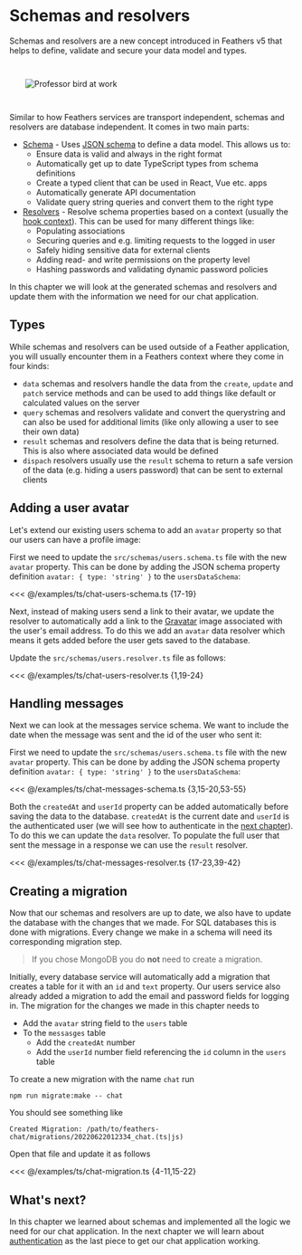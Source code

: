 # Schemas and resolvers

Schemas and resolvers are a new concept introduced in Feathers v5 that helps to define, validate and secure your data model and types.

<img style="margin: 2em;" src="/img/professor-bird-server.svg" alt="Professor bird at work">

Similar to how Feathers services are transport independent, schemas and resolvers are database independent. It comes in two main parts:

- [Schema](../../api/schema/schema.md) - Uses [JSON schema](https://json-schema.org/) to define a data model. This allows us to:
  - Ensure data is valid and always in the right format
  - Automatically get up to date TypeScript types from schema definitions
  - Create a typed client that can be used in React, Vue etc. apps
  - Automatically generate API documentation
  - Validate query string queries and convert them to the right type
- [Resolvers](../../api/schema/resolvers.md) - Resolve schema properties based on a context (usually the [hook context](./hooks.md)). This can be used for many different things like:
  - Populating associations
  - Securing queries and e.g. limiting requests to the logged in user
  - Safely hiding sensitive data for external clients
  - Adding read- and write permissions on the property level
  - Hashing passwords and validating dynamic password policies

In this chapter we will look at the generated schemas and resolvers and update them with the information we need for our chat application.

## Types

While schemas and resolvers can be used outside of a Feather application, you will usually encounter them in a Feathers context where they come in four kinds:

- `data` schemas and resolvers handle the data from the `create`, `update` and `patch` service methods and can be used to add things like default or calculated values on the server
- `query` schemas and resolvers validate and convert the querystring and can also be used for additional limits (like only allowing a user to see their own data)
- `result` schemas and resolvers define the data that is being returned. This is also where associated data would be defined
- `dispach` resolvers usually use the `result` schema to return a safe version of the data (e.g. hiding a users password) that can be sent to external clients

## Adding a user avatar

Let's extend our existing users schema to add an `avatar` property so that our users can have a profile image:

<Tabs>
<Tab name="TypeScript" global-id="ts">

First we need to update the `src/schemas/users.schema.ts` file with the new `avatar` property. This can be done by adding the JSON schema property definition `avatar: { type: 'string' }` to the `usersDataSchema`:

<<< @/examples/ts/chat-users-schema.ts {17-19}

</Tab>
<Tab name="JavaScript" global-id="js">

</Tab>
</Tabs>

Next, instead of making users send a link to their avatar, we update the resolver to automatically add a link to the [Gravatar](http://en.gravatar.com/) image associated with the user's email address. To do this we add an `avatar` data resolver which means it gets added before the user gets saved to the database. 

<Tabs>
<Tab name="TypeScript" global-id="ts">

Update the `src/schemas/users.resolver.ts` file as follows:

<<< @/examples/ts/chat-users-resolver.ts {1,19-24}

</Tab>
<Tab name="JavaScript" global-id="js">

</Tab>
</Tabs>


## Handling messages

Next we can look at the messages service schema. We want to include the date when the message was sent and the id of the user who sent it:

<Tabs>
<Tab name="TypeScript" global-id="ts">

First we need to update the `src/schemas/users.schema.ts` file with the new `avatar` property. This can be done by adding the JSON schema property definition `avatar: { type: 'string' }` to the `usersDataSchema`:

<<< @/examples/ts/chat-messages-schema.ts {3,15-20,53-55}

</Tab>
<Tab name="JavaScript" global-id="js">

</Tab>
</Tabs>

Both the `createdAt` and `userId` property can be added automatically before saving the data to the database. `createdAt` is the current date and `userId` is the authenticated user (we will see how to authenticate in the [next chapter](./authentication.md)). To do this we can update the `data` resolver. To populate the full user that sent the message in a response we can use the `result` resolver.

<Tabs>
<Tab name="TypeScript" global-id="ts">

<<< @/examples/ts/chat-messages-resolver.ts {17-23,39-42}

</Tab>
<Tab name="JavaScript" global-id="js">

</Tab>
</Tabs>

## Creating a migration

Now that our schemas and resolvers are up to date, we also have to update the database with the changes that we made. For SQL databases this is done with migrations. Every change we make in a schema will need its corresponding migration step.

<BlockQuote type="warning">

If you chose MongoDB you do **not** need to create a migration.

</BlockQuote>

Initially, every database service will automatically add a migration that creates a table for it with an `id` and `text` property. Our users service also already added a migration to add the email and password fields for logging in. The migration for the changes we made in this chapter needs to

- Add the `avatar` string field to the `users` table
- To the `messasges` table
  - Add the `createdAt` number
  - Add the `userId` number field referencing the `id` column in the `users` table

To create a new migration with the name `chat` run

```
npm run migrate:make -- chat
```

You should see something like

```
Created Migration: /path/to/feathers-chat/migrations/20220622012334_chat.(ts|js)
```

Open that file and update it as follows

<Tabs>
<Tab name="TypeScript" global-id="ts">

<<< @/examples/ts/chat-migration.ts {4-11,15-22}

</Tab>
<Tab name="JavaScript" global-id="js">

</Tab>
</Tabs>


## What's next?

In this chapter we learned about schemas and implemented all the logic we need for our chat application. In the next chapter we will learn about [authentication](./authentication.md) as the last piece to get our chat application working.
